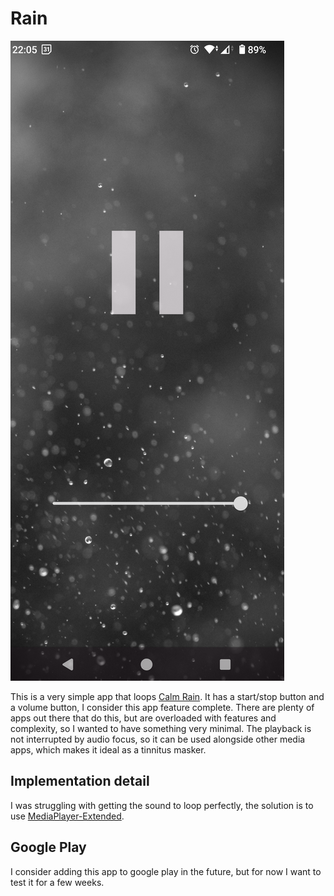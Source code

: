 # Rain
![Screenshot.png](Screenshot.png)

This is a very simple app that loops [Calm Rain](https://commons.wikimedia.org/wiki/File:Calm_rain.wav).
It has a start/stop button and a volume button, I consider this app feature complete.
There are plenty of apps out there that do this, but are overloaded with features and complexity, so I wanted to have something very minimal.
The playback is not interrupted by audio focus, so it can be used alongside other media apps, which makes it ideal as a tinnitus masker.

## Implementation detail
I was struggling with getting the sound to loop perfectly, the solution is to use [MediaPlayer-Extended](https://github.com/protyposis/MediaPlayer-Extended).

## Google Play
I consider adding this app to google play in the future, but for now I want to test it for a few weeks.